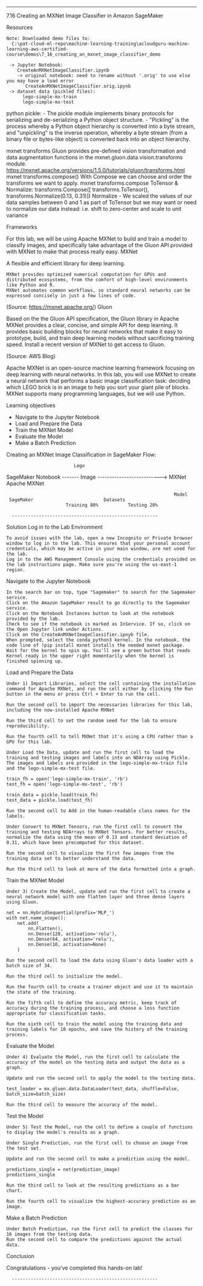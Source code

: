 ------------------------------------------------------
7.16 Creating an MXNet Image Classifier in Amazon SageMaker


  Resources

    Note: Downloaded demo files to:
      C:\pat-cloud-ml-repo\machine-learning-training\acloudguru-machine-learning-aws-certified-course\demos\7_16_creating_an_mxnet_image_classifier_demo

     -> Jupyter Notebook:
        CreateAnMXNetImageClassifier.ipynb
        -> original notebook: need to rename without '.orig' to use else you may have a load error
           CreateAnMXNetImageClassifier.orig.ipynb
     -> dataset data (pickled files):
          lego-simple-mx-train
          lego-simple-mx-test


  python pickle:
     - The pickle module implements binary protocols for serializing and de-serializing a Python object structure.
     - "Pickling" is the process whereby a Python object hierarchy is converted into a byte stream, and
       "unpickling" is the inverse operation, whereby a byte stream (from a binary file or bytes-like object) is converted
        back into an object hierarchy.

  mxnet transforms
    Gluon provides pre-defined vision transformation and data augmentation functions in the mxnet.gluon.data.vision.transforms module.
    https://mxnet.apache.org/versions/1.5.0/tutorials/gluon/transforms.html
  mxnet transforms.compose()
    With Compose we can choose and order the transforms we want to apply.
  mxnet transforms.compose ToTensor & Normalize:
    transforms.Compose([ transforms.ToTensor(), transforms.Normalize(0.13, 0.31)])
    Normalize
     - We scaled the values of our data samples between 0 and 1 as part of ToTensor but we may want or need to normalize
       our data instead: i.e. shift to zero-center and scale to unit variance


Frameworks

For this lab, we will be using Apache MXNet to build and train a model to classify images, and specifically take advantage of the Gluon API provided with MXNet to make that process really easy.
MXNet

A flexible and efficient library for deep learning.

    MXNet provides optimized numerical computation for GPUs and distributed ecosystems, from the comfort of high-level environments like Python and R.
    MXNet automates common workflows, so standard neural networks can be expressed concisely in just a few lines of code.

(Source: https://mxnet.apache.org/)
Gluon

Based on the the Gluon API specification, the Gluon library in Apache MXNet provides a clear, concise, and simple API for deep learning. It provides basic building blocks for neural networks that make it easy to prototype, build, and train deep learning models without sacrificing training speed. Install a recent version of MXNet to get access to Gluon.

(Source: AWS Blog)



Apache MXNet is an open-source machine learning framework focusing on deep learning with neural networks.
In this lab, you will use MXNet to create a neural network that performs a basic image classification task:
deciding which LEGO brick is in an image to help you sort your giant pile of blocks. MXNet supports many
programming languages, but we will use Python.

Learning objectives
  - Navigate to the Jupyter Notebook
  - Load and Prepare the Data
  - Train the MXNet Model
  - Evaluate the Model
  - Make a Batch Prediction


  Creating an MXNet Image Classification in SageMaker Flow:

                             Lego
  SageMaker Notebook ------- Image -------------------------->  MXNet
                                                                Apache MXNet

                                                                  Model
     SageMaker                          Datasets
                          Training 80%           Testing 20%

      ------------------------------------------------------
Solution
Log in to the Lab Environment

    To avoid issues with the lab, open a new Incognito or Private browser window to log in to the lab. This ensures that your personal account credentials, which may be active in your main window, are not used for the lab.
    Log in to the AWS Management Console using the credentials provided on the lab instructions page. Make sure you're using the us-east-1 region.

Navigate to the Jupyter Notebook

    In the search bar on top, type "Sagemaker" to search for the Sagemaker service.
    Click on the Amazon SageMaker result to go directly to the Sagemaker service.
    Click on the Notebook Instances button to look at the notebook provided by the lab.
    Check to see if the notebook is marked as InService. If so, click on the Open Jupyter link under Actions.
    Click on the CreateAnMXNetImageClassifier.ipnyb file.
    When prompted, select the conda_python3 kernel. In the notebook, the code line of !pip install mxnet installs the needed mxnet package.
    Wait for the kernel to spin up. You'll see a green button that reads Kernel ready in the upper right momentarily when the kernel is finished spinning up.

Load and Prepare the Data

    Under 1) Import Libraries, select the cell containing the installation command for Apache MXNet, and run the cell either by clicking the Run button in the menu or press Ctrl + Enter to run the cell.

    Run the second cell to import the necessaries libraries for this lab, including the now-installed Apache MXNet

    Run the third cell to set the random seed for the lab to ensure reproducibility.

    Run the fourth cell to tell MXNet that it's using a CPU rather than a GPU for this lab.

    Under Load the Data, update and run the first cell to load the training and testing images and labels into an NDArray using Pickle. The images and labels are provided in the lego-simple-mx-train file and the lego-simple-mx-test file.

    train_fh = open('lego-simple-mx-train', 'rb')
    test_fh = open('lego-simple-mx-test', 'rb')

    train_data = pickle.load(train_fh)
    test_data = pickle.load(test_fh)

    Run the second cell to Add in the human-readable class names for the labels.

    Under Convert to MXNet Tensors, run the first cell to convert the training and testing NDArrays to MXNet Tensors. For better results, normalize the data using the mean of 0.13 and standard deviation of 0.31, which have been precomputed for this dataset.

    Run the second cell to visualize the first few images from the training data set to better understand the data.

    Run the third cell to look at more of the data formatted into a graph.

Train the MXNet Model

    Under 3) Create the Model, update and run the first cell to create a neural network model with one flatten layer and three dense layers using Gluon.

    net = nn.HybridSequential(prefix='MLP_')
    with net.name_scope():
        net.add(
            nn.Flatten(),
            nn.Dense(128, activation='relu'),
            nn.Dense(64, activation='relu'),
            nn.Dense(10, activation=None)
        )

    Run the second cell to load the data using Gluon's data loader with a batch size of 34.

    Run the third cell to initialize the model.

    Run the fourth cell to create a trainer object and use it to maintain the state of the training.

    Run the fifth cell to define the accuracy metric, keep track of accuracy during the training process, and choose a loss function appropriate for classification tasks.

    Run the sixth cell to train the model using the training data and training labels for 10 epochs, and save the history of the training process.

Evaluate the Model

    Under 4) Evaluate the Model, run the first cell to calculate the accuracy of the model on the testing data and output the data as a graph.

    Update and run the second cell to apply the model to the testing data.

    test_loader = mx.gluon.data.DataLoader(test_data, shuffle=False, batch_size=batch_size)

    Run the third cell to measure the accuracy of the model.

Test the Model

    Under 5) Test the Model, run the cell to define a couple of functions to display the model's results as a graph.

    Under Single Prediction, run the first cell to choose an image from the test set.

    Update and run the second cell to make a prediction using the model.

    predictions_single = net(prediction_image)
    predictions_single

    Run the third cell to look at the resulting predictions as a bar chart.

    Run the fourth cell to visualize the highest-accuracy prediction as an image.

Make a Batch Prediction

    Under Batch Prediction, run the first cell to predict the classes for 16 images from the testing data.
    Run the second cell to compare the predictions against the actual data.

Conclusion

Congratulations - you've completed this hands-on lab!

      ------------------------------------------------------

